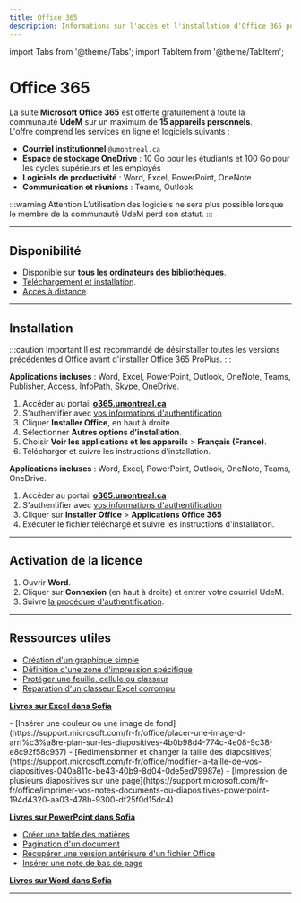 ```yaml
---
title: Office 365
description: Informations sur l'accès et l'installation d'Office 365 pour la communauté UdeM.
---
```


import Tabs from '@theme/Tabs';
import TabItem from '@theme/TabItem';


# Office 365

La suite **Microsoft Office 365** est offerte gratuitement à toute la communauté **UdeM** sur un maximum de **15 appareils personnels**.  
L'offre comprend les services en ligne et logiciels suivants :

- **Courriel institutionnel** `@umontreal.ca`
- **Espace de stockage OneDrive** : 10 Go pour les étudiants et 100 Go pour les cycles supérieurs et les employés
- **Logiciels de productivité** : Word, Excel, PowerPoint, OneNote
- **Communication et réunions** : Teams, Outlook

:::warning Attention
L’utilisation des logiciels ne sera plus possible lorsque le membre de la communauté UdeM perd son statut.
:::

---

## Disponibilité

- Disponible sur **tous les ordinateurs des bibliothèques**.
- [Téléchargement et installation](#installation).
- [Accès à distance](../connexion-distance).

---

## Installation

:::caution Important
Il est recommandé de désinstaller toutes les versions précédentes d'Office avant d'installer Office 365 ProPlus.
:::

<Tabs>
  <TabItem value="windows" label="Windows">

  **Applications incluses** : Word, Excel, PowerPoint, Outlook, OneNote, Teams, Publisher, Access, InfoPath, Skype, OneDrive.

  1. Accéder au portail **[o365.umontreal.ca](https://o365.umontreal.ca)**
  2. S’authentifier avec [vos informations d'authentification](../authentification)
  3. Cliquer **Installer Office**, en haut à droite.
  4. Sélectionner **Autres options d’installation**.
  5. Choisir **Voir les applications et les appareils** > **Français (France)**.
  6. Télécharger et suivre les instructions d'installation.

  </TabItem>

  <TabItem value="macos" label="macOS">

  **Applications incluses** : Word, Excel, PowerPoint, Outlook, OneNote, Teams, OneDrive.

  1. Accéder au portail **[o365.umontreal.ca](https://o365.umontreal.ca)**
  2. S’authentifier avec [vos informations d'authentification](../authentification)
  3. Cliquer sur **Installer Office** > **Applications Office 365**
  4. Exécuter le fichier téléchargé et suivre les instructions d'installation.

  </TabItem>
</Tabs>

---

## Activation de la licence

1. Ouvrir **Word**.
2. Cliquer sur **Connexion** (en haut à droite) et entrer votre courriel UdeM.
3. Suivre [la procédure d'authentification](../authentification).

---

## Ressources utiles

<Tabs>
  <TabItem value="excel" label="Excel">

  - [Création d'un graphique simple](https://support.microsoft.com/fr-fr/office/cr%c3%a9er-un-graphique-de-bout-en-bout-0baf399e-dd61-4e18-8a73-b3fd5d5680c2)
  - [Définition d'une zone d'impression spécifique](https://support.microsoft.com/fr-fr/office/d%c3%a9finir-ou-supprimer-une-zone-d-impression-dans-une-feuille-de-calcul-27048af8-a321-416d-ba1b-e99ae2182a7e)
  - [Protéger une feuille, cellule ou classeur](https://support.microsoft.com/fr-fr/office/prot%c3%a9ger-un-document-avec-un-mot-de-passe-05084cc3-300d-4c1a-8416-38d3e37d6826)
  - [Réparation d'un classeur Excel corrompu](https://support.microsoft.com/fr-fr/office/r%c3%a9paration-d-un-classeur-endommag%c3%a9-153a45f4-6cab-44b1-93ca-801ddcd4ea53)

**[Livres sur Excel dans Sofia](https://umontreal.on.worldcat.org/search?queryString=su:(microsoft%20excel)&lang=fr)**

  </TabItem>
  <TabItem value="powerpoint" label="PowerPoint">
  - [Insérer une couleur ou une image de fond](https://support.microsoft.com/fr-fr/office/placer-une-image-d-arri%c3%a8re-plan-sur-les-diapositives-4b0b98d4-774c-4e08-9c38-e8c92f58c957)
  - [Redimensionner et changer la taille des diapositives](https://support.microsoft.com/fr-fr/office/modifier-la-taille-de-vos-diapositives-040a811c-be43-40b9-8d04-0de5ed79987e)
  -  [Impression de plusieurs diapositives sur une page](https://support.microsoft.com/fr-fr/office/imprimer-vos-notes-documents-ou-diapositives-powerpoint-194d4320-aa03-478b-9300-df25f0d15dc4)

**[Livres sur PowerPoint dans Sofia](https://umontreal.on.worldcat.org/search?queryString=su:(microsoft%20powerpoint)&lang=fr)**
    </TabItem>
    <TabItem value="word" label="Word">
   - [Créer une table des matières](https://support.microsoft.com/fr-fr/office/ins%c3%a9rer-une-table-des-mati%c3%a8res-882e8564-0edb-435e-84b5-1d8552ccf0c0)
   - [Pagination d'un document](https://support.microsoft.com/fr-fr/office/ins%c3%a9rer-des-num%c3%a9ros-de-page-9f366518-0500-4b45-903d-987d3827c007)
   - [Récupérer une version antérieure d'un fichier Office](https://support.microsoft.com/fr-fr/office/r%C3%A9cup%C3%A9rer-vos-fichiers-microsoft-365-dc901de2-acae-47f2-9175-fb5a91e9b3c8)
  - [Insérer une note de bas de page](https://support.microsoft.com/fr-fr/office/ins%c3%a9rer-des-notes-de-bas-de-page-et-des-notes-de-fin-61f3fb1a-4717-414c-9a8f-015a5f3ff4cb)
  
**[Livres sur Word dans Sofia](https://umontreal.on.worldcat.org/search?queryString=su:(microsoft%20word)&lang=fr)**
    </TabItem>
</Tabs>

---
